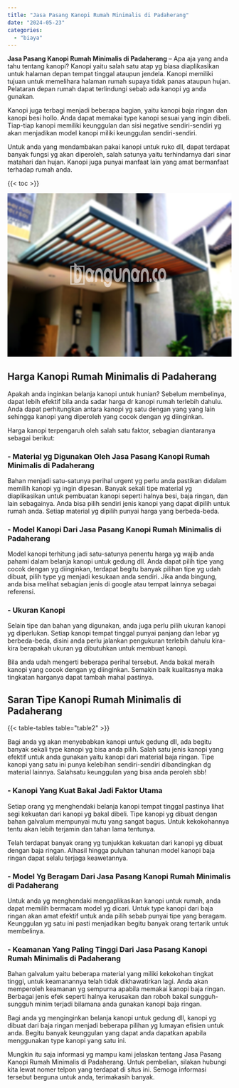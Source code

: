```yaml
---
title: "Jasa Pasang Kanopi Rumah Minimalis di Padaherang"
date: "2024-05-23"
categories: 
  - "biaya"
---
```


**Jasa Pasang Kanopi Rumah Minimalis di Padaherang** – Apa aja yang anda tahu tentang kanopi? Kanopi yaitu salah satu atap yg biasa diaplikasikan untuk halaman depan tempat tinggal ataupun jendela. Kanopi memiliki tujuan untuk memelihara halaman rumah supaya tidak panas ataupun hujan. Pelataran depan rumah dapat terlindungi sebab ada kanopi yg anda gunakan.

Kanopi juga terbagi menjadi beberapa bagian, yaitu kanopi baja ringan dan kanopi besi hollo. Anda dapat memakai type kanopi sesuai yang ingin dibeli. Tiap-tiap kanopi memiliki keunggulan dan sisi negative sendiri-sendiri yg akan menjadikan model kanopi miliki keunggulan sendiri-sendiri.

Untuk anda yang mendambakan pakai kanopi untuk ruko dll, dapat terdapat banyak fungsi yg akan diperoleh, salah satunya yaitu terhindarnya dari sinar matahari dan hujan. Kanopi juga punyai manfaat lain yang amat bermanfaat terhadap rumah anda.

{{< toc >}}

![Jasa Pasang Kanopi Rumah Minimalis di Padaherang](/images/harga-kanopi-minimalis-54.png)

## Harga Kanopi Rumah Minimalis di Padaherang

Apakah anda inginkan belanja kanopi untuk hunian? Sebelum membelinya, dapat lebih efektif bila anda sadar harga dr kanopi rumah terlebih dahulu. Anda dapat perhitungkan antara kanopi yg satu dengan yang yang lain sehingga kanopi yang diperoleh yang cocok dengan yg diinginkan.

Harga kanopi terpengaruh oleh salah satu faktor, sebagian diantaranya sebagai berikut:

### \- Material yg Digunakan Oleh Jasa Pasang Kanopi Rumah Minimalis di Padaherang

Bahan menjadi satu-satunya perihal urgent yg perlu anda pastikan didalam memilih kanopi yg ingin dipesan. Banyak sekali tipe material yg diaplikasikan untuk pembuatan kanopi seperti halnya besi, baja ringan, dan lain sebagainya. Anda bisa pilih sendiri jenis kanopi yang dapat dipilih untuk rumah anda. Setiap material yg dipilih punyai harga yang berbeda-beda.

### \- Model Kanopi Dari Jasa Pasang Kanopi Rumah Minimalis di Padaherang

Model kanopi terhitung jadi satu-satunya penentu harga yg wajib anda pahami dalam belanja kanopi untuk gedung dll. Anda dapat pilih tipe yang cocok dengan yg diinginkan, terdapat begitu banyak pilihan tipe yg udah dibuat, pilih type yg menjadi kesukaan anda sendiri. Jika anda bingung, anda bisa melihat sebagian jenis di google atau tempat lainnya sebagai referensi.

### \- Ukuran Kanopi

Selain tipe dan bahan yang digunakan, anda juga perlu pilih ukuran kanopi yg diperlukan. Setiap kanopi tempat tinggal punyai panjang dan lebar yg berbeda-beda, disini anda perlu jalankan pengukuran terlebih dahulu kira-kira berapakah ukuran yg dibutuhkan untuk membuat kanopi.

Bila anda udah mengerti beberapa perihal tersebut. Anda bakal meraih kanopi yang cocok dengan yg diinginkan. Semakin baik kualitasnya maka tingkatan harganya dapat tambah mahal pastinya.

## Saran Tipe Kanopi Rumah Minimalis di Padaherang

{{< table-tables table="table2" >}}

Bagi anda yg akan menyebabkan kanopi untuk gedung dll, ada begitu banyak sekali type kanopi yg bisa anda pilih. Salah satu jenis kanopi yang efektif untuk anda gunakan yaitu kanopi dari material baja ringan. Tipe kanopi yang satu ini punya kelebihan sendiri-sendiri dibandingkan dg material lainnya. Salahsatu keunggulan yang bisa anda peroleh sbb!

### \- Kanopi Yang Kuat Bakal Jadi Faktor Utama

Setiap orang yg menghendaki belanja kanopi tempat tinggal pastinya lihat segi kekuatan dari kanopi yg bakal dibeli. Tipe kanopi yg dibuat dengan bahan galvalum mempunyai mutu yang sangat bagus. Untuk kekokohannya tentu akan lebih terjamin dan tahan lama tentunya.

Telah terdapat banyak orang yg tunjukkan kekuatan dari kanopi yg dibuat dengan baja ringan. Alhasil hingga puluhan tahunan model kanopi baja ringan dapat selalu terjaga keawetannya.

### \- Model Yg Beragam Dari Jasa Pasang Kanopi Rumah Minimalis di Padaherang

Untuk anda yg menghendaki mengaplikasikan kanopi untuk rumah, anda dapat memilih bermacam model yg dicari. Untuk type kanopi dari baja ringan akan amat efektif untuk anda pilih sebab punyai tipe yang beragam. Keunggulan yg satu ini pasti menjadikan begitu banyak orang tertarik untuk membelinya.

### \- Keamanan Yang Paling Tinggi Dari Jasa Pasang Kanopi Rumah Minimalis di Padaherang

Bahan galvalum yaitu beberapa material yang miliki kekokohan tingkat tinggi, untuk keamanannya telah tidak dikhawatirkan lagi. Anda akan memperoleh keamanan yg sempurna apabila memakai kanopi baja ringan. Berbagai jenis efek seperti halnya kerusakan dan roboh bakal sungguh-sungguh minim terjadi bilamana anda gunakan kanopi baja ringan.

Bagi anda yg menginginkan belanja kanopi untuk gedung dll, kanopi yg dibuat dari baja ringan menjadi beberapa pilihan yg lumayan efisien untuk anda. Begitu banyak keunggulan yang dapat anda dapatkan apabila menggunakan type kanopi yang satu ini.

Mungkin itu saja informasi yg mampu kami jelaskan tentang Jasa Pasang Kanopi Rumah Minimalis di Padaherang. Untuk pembelian, silakan hubungi kita lewat nomer telpon yang terdapat di situs ini. Semoga informasi tersebut berguna untuk anda, terimakasih banyak.

